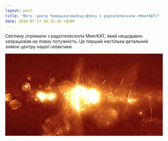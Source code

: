 ```yaml
---
layout: post
title: "Фото: центр Чумацького&nbsp;Шляху з радіотелескопа «MeerKAT»"
date: 2018-07-17 10:32:10 +0200
---
```

Світлину отримали з радіотелескопа MeerKAT, який нещодавно запрацював на повну потужність. Це перший настільки детальний знімок центру нашої галактики.

![Матерія у центрі Чумацького Шляху](assets/images/MeerKAT_Galactic-Centre_Low-Res.jpg)
